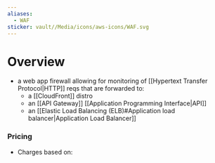 ```yaml
---
aliases:
  - WAF
sticker: vault//Media/icons/aws-icons/WAF.svg
---
```

# Overview
- a web app firewall allowing for  monitoring of [[Hypertext Transfer Protocol|HTTP]] reqs that are forwarded to:
	- a [[CloudFront]] distro
	- an [[API Gateway]] [[Application Programming Interface|API]]
	- an [[Elastic Load Balancing (ELB)#Application load balancer|Application Load Balancer]]
### Pricing
- Charges based on: